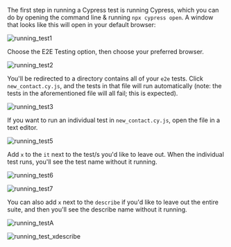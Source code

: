 The first step in running a Cypress test is running Cypress, which you can do by opening the command line & running `npx cypress open`. A window that looks like this will open in your default browser:

![running_test1](https://user-images.githubusercontent.com/3933061/224732094-80cbd037-414a-4212-b753-084605d17471.png)


Choose the E2E Testing option, then choose your preferred browser.

![running_test2](https://user-images.githubusercontent.com/3933061/224732281-6bb46259-5a26-47fd-9264-62b4ea5411a1.png)


You'll be redirected to a directory contains all of your `e2e` tests. Click `new_contact.cy.js`, and the tests in that file will run automatically (note: the tests in the aforementioned file will all fail; this is expected).

![running_test3](https://user-images.githubusercontent.com/3933061/224732360-896c9e0b-7004-4999-90c4-c333406bf1c8.png)

If you want to run an individual test in `new_contact.cy.js`, open the file in a text editor.

![running_test5](https://user-images.githubusercontent.com/3933061/224732408-ba63f910-b6f9-4469-9719-fd3b189a63b0.png)

Add `x` to the `it` next to the test/s you'd like to leave out. When the individual test runs, you'll see the test name without it running.

![running_test6](https://user-images.githubusercontent.com/3933061/224732458-a995ee66-37cd-4aec-a468-7ae048d79297.png)

![running_test7](https://user-images.githubusercontent.com/3933061/224732717-91035ec7-8cec-4de1-82df-12f05556b836.png)

You can also add `x` next to the `describe` if you'd like to leave out the entire suite, and then you'll see the describe name without it running.

![running_testA](https://user-images.githubusercontent.com/3933061/224732965-f3055c0a-eacf-4b8c-b15b-9e948dfd5c98.png)

![running_test_xdescribe](https://user-images.githubusercontent.com/3933061/224733721-90603bd5-07de-4752-a941-1b8c8fbadb79.png)

